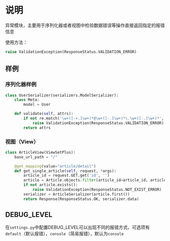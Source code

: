 # 说明

异常模块，主要用于序列化器或者视图中检验数据错误等操作直接返回指定的报错信息

使用方法：

```python
raise ValidationException(ResponseStatus.VALIDATION_ERROR)
```

## 样例

### 序列化器样例

```python
class UserSerializer(serializers.ModelSerializer):
    class Meta:
        model = User

    def validate(self, attrs):
        if not re.match('\w+([-+.]\w+)*@\w+([-.]\w+)*\.\w+([-.]\w+)*', attrs['email']):
            raise ValidationException(ResponseStatus.VALIDATION_ERROR)
        return attrs
```

### 视图（View）

```python
class ArticleView(ViewSetPlus):
    base_url_path = "/"

    @get_mapping(value="article/detail")
    def get_single_article(self, request, *args):
        article_id = request.GET.get('id', '')
        article = Article.objects.filter(article_id=article_id, article_type=0)
        if not article.exists():
            raise ValidationException(ResponseStatus.NOT_EXIST_ERROR)
        serializer = ArticleSerializer(article.first())
        return Response(ResponseStatus.OK, serializer.data)
```

## DEBUG_LEVEL

在`settings.py`中配置DEBUG_LEVEL可以出现不同的报错方式，可选项有`default`（默认报错），`console`（简易报错），默认为`console`
